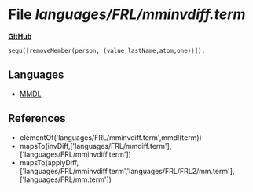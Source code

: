 # File _languages/FRL/mminvdiff.term_
**[GitHub](https://github.com/softlang/yas/blob/master/languages/FRL/mminvdiff.term)**
```
sequ([removeMember(person, (value,lastName,atom,one))]).
```

## Languages
* [MMDL](../languages/MMDL.md)

## References
* elementOf('languages/FRL/mminvdiff.term',mmdl(term))
* mapsTo(invDiff,['languages/FRL/mmdiff.term'],['languages/FRL/mminvdiff.term'])
* mapsTo(applyDiff,['languages/FRL/mminvdiff.term','languages/FRL/FRL2/mm.term'],['languages/FRL/mm.term'])
